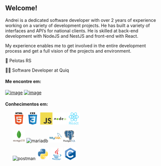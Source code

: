## Welcome!

Andrei is a dedicated software developer with over 2 years of experience working on a variety of development
projects. He has built a variety of interfaces and API’s for national clients. He is skilled at back-end
development with NodeJS and NestJS and front-end with React.

My experience enables
me to get involved in the entire development process and get a full vision of the projects and environment.


 📍   Pelotas RS
 
 
 
 👨‍💻   Software Developer at Quiq

#### Me encontre em: 
[![image](https://img.shields.io/badge/LinkedIn-0077B5?style=for-the-badge&logo=linkedin&logoColor=white)](https://www.linkedin.com/in/asmajada)        [![image](https://img.shields.io/badge/Gmail-D14836?style=for-the-badge&logo=gmail&logoColor=white)](mailto:andreimajada@gmail.com)

#### Conhecimentos em:
<ul>
 <img src="https://raw.githubusercontent.com/devicons/devicon/master/icons/html5/html5-original-wordmark.svg" alt="html5" width="40" height="40"/>  
 <img src="https://raw.githubusercontent.com/devicons/devicon/master/icons/css3/css3-original-wordmark.svg" alt="css3" width="40" height="40"/>
   <img src="https://raw.githubusercontent.com/devicons/devicon/master/icons/javascript/javascript-original.svg" alt="javascript" width="40" height="40"/>  
     <img src="https://raw.githubusercontent.com/devicons/devicon/master/icons/nodejs/nodejs-original-wordmark.svg" alt="nodejs" width="40" height="40"/> 
   <img src="https://raw.githubusercontent.com/devicons/devicon/master/icons/react/react-original-wordmark.svg" alt="react" width="40" height="40"/>
</ul>
<ul>
   <img src="https://raw.githubusercontent.com/devicons/devicon/master/icons/mongodb/mongodb-original-wordmark.svg" alt="mongodb" width="40" height="40"/> 
  <img src="https://www.vectorlogo.zone/logos/mariadb/mariadb-icon.svg" alt="mariadb" width="40" height="40"/> 
  <img src="https://raw.githubusercontent.com/devicons/devicon/master/icons/mysql/mysql-original-wordmark.svg" alt="mysql" width="40" height="40"/>  
   <img src="https://raw.githubusercontent.com/devicons/devicon/master/icons/postgresql/postgresql-original-wordmark.svg" alt="postgresql" width="40" height="40"/>  
</ul>
<ul>
   <img src="https://www.vectorlogo.zone/logos/getpostman/getpostman-icon.svg" alt="postman" width="40" height="40"/>  
   <img src="https://raw.githubusercontent.com/devicons/devicon/master/icons/python/python-original.svg" alt="python" width="40" height="40"/> 
   <img src="https://raw.githubusercontent.com/devicons/devicon/master/icons/java/java-original.svg" alt="java" width="40" height="40"/> 
   <img src="https://raw.githubusercontent.com/devicons/devicon/master/icons/c/c-original.svg" alt="c" width="40" height="40"/>
</ul>

<!-- [![Anurag's GitHub stats](https://github-readme-stats.vercel.app/api?username=Andrei-Majada)](https://github.com/anuraghazra/github-readme-stats) -->

